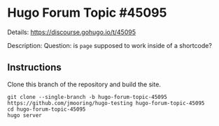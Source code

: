 # Hugo Forum Topic #45095

Details: <https://discourse.gohugo.io/t/45095>

Description: Question: is `page` supposed to work inside of a shortcode?

## Instructions

Clone this branch of the repository and build the site.

```text
git clone --single-branch -b hugo-forum-topic-45095 https://github.com/jmooring/hugo-testing hugo-forum-topic-45095
cd hugo-forum-topic-45095
hugo server
```

